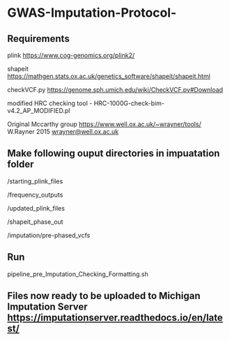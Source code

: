# GWAS-Imputation-Protocol-


## Requirements


plink https://www.cog-genomics.org/plink2/

shapeit https://mathgen.stats.ox.ac.uk/genetics_software/shapeit/shapeit.html

checkVCF.py https://genome.sph.umich.edu/wiki/CheckVCF.py#Download

modified HRC checking tool - 
HRC-1000G-check-bim-v4.2_AP_MODIFIED.pl

Original Mccarthy group https://www.well.ox.ac.uk/~wrayner/tools/ 
W.Rayner 2015 
wrayner@well.ox.ac.uk


## Make following ouput directories in impuatation folder 

/starting_plink_files

/frequency_outputs

/updated_plink_files

/shapeit_phase_out

/imputation/pre-phased_vcfs


## Run

pipeline_pre_Imputation_Checking_Formatting.sh

## Files now ready to be uploaded to Michigan Imputation Server https://imputationserver.readthedocs.io/en/latest/
